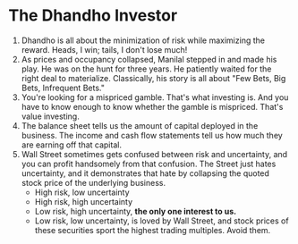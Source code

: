 # The Dhandho Investor

1. Dhandho is all about the minimization of risk while maximizing the reward. Heads, I win; tails, I don't lose much!
2. As prices and occupancy collapsed, Manilal stepped in and made his play. He was on the hunt for three years. He patiently waited for the right deal to materialize. Classically, his story is all about "Few Bets, Big Bets, Infrequent Bets."
3. You're looking for a mispriced gamble. That's what investing is. And you have to know enough to know whether the gamble is mispriced. That's value investing.
4. The balance sheet tells us the amount of capital deployed in the business. The income and cash flow statements tell us how much they are earning off that capital. 
5. Wall Street sometimes gets confused between risk and uncertainty, and you can profit handsomely from that confusion. The Street just hates uncertainty, and it demonstrates that hate by collapsing the quoted stock price of the underlying business. 
    - High risk, low uncertainty
    - High risk, high uncertainty
    - Low risk, high uncertainty, **the only one interest to us.**
    - Low risk, low uncertainty, is loved by Wall Street, and stock prices of these securities sport the highest trading multiples. Avoid them.

